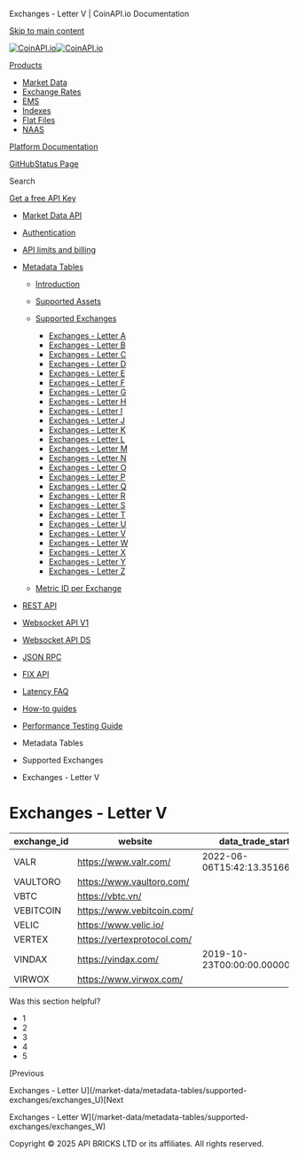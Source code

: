 Exchanges - Letter V | CoinAPI.io Documentation




[Skip to main content](#__docusaurus_skipToContent_fallback)

[![CoinAPI.io](/img/logo.svg)![CoinAPI.io](/img/logo.svg)](https://www.coinapi.io)

[Products](/market-data/metadata-tables/supported-exchanges/exchanges_V)

* [Market Data](/market-data/)
* [Exchange Rates](/exchange-rates-api/)
* [EMS](/ems-api/)
* [Indexes](/indexes-api/)
* [Flat Files](/flat-files-api/)
* [NAAS](/naas-api/)

[Platform Documentation](/general/authentication)

[GitHub](https://github.com/api-bricks/api-bricks-sdk)[Status Page](https://status.coinapi.io)

Search

[Get a free API Key](https://console.coinapi.io/?link=/apikeys/create)

* [Market Data API](/market-data/)
* [Authentication](/market-data/authentication)
* [API limits and billing](/market-data/api-limits-and-billing-metrics)
* [Metadata Tables](/market-data/metadata-tables/introduction)

  + [Introduction](/market-data/metadata-tables/introduction)
  + [Supported Assets](/market-data/metadata-tables/supported-assets/assets_A)
  + [Supported Exchanges](/market-data/metadata-tables/supported-exchanges/exchanges_A)

    - [Exchanges - Letter A](/market-data/metadata-tables/supported-exchanges/exchanges_A)
    - [Exchanges - Letter B](/market-data/metadata-tables/supported-exchanges/exchanges_B)
    - [Exchanges - Letter C](/market-data/metadata-tables/supported-exchanges/exchanges_C)
    - [Exchanges - Letter D](/market-data/metadata-tables/supported-exchanges/exchanges_D)
    - [Exchanges - Letter E](/market-data/metadata-tables/supported-exchanges/exchanges_E)
    - [Exchanges - Letter F](/market-data/metadata-tables/supported-exchanges/exchanges_F)
    - [Exchanges - Letter G](/market-data/metadata-tables/supported-exchanges/exchanges_G)
    - [Exchanges - Letter H](/market-data/metadata-tables/supported-exchanges/exchanges_H)
    - [Exchanges - Letter I](/market-data/metadata-tables/supported-exchanges/exchanges_I)
    - [Exchanges - Letter J](/market-data/metadata-tables/supported-exchanges/exchanges_J)
    - [Exchanges - Letter K](/market-data/metadata-tables/supported-exchanges/exchanges_K)
    - [Exchanges - Letter L](/market-data/metadata-tables/supported-exchanges/exchanges_L)
    - [Exchanges - Letter M](/market-data/metadata-tables/supported-exchanges/exchanges_M)
    - [Exchanges - Letter N](/market-data/metadata-tables/supported-exchanges/exchanges_N)
    - [Exchanges - Letter O](/market-data/metadata-tables/supported-exchanges/exchanges_O)
    - [Exchanges - Letter P](/market-data/metadata-tables/supported-exchanges/exchanges_P)
    - [Exchanges - Letter Q](/market-data/metadata-tables/supported-exchanges/exchanges_Q)
    - [Exchanges - Letter R](/market-data/metadata-tables/supported-exchanges/exchanges_R)
    - [Exchanges - Letter S](/market-data/metadata-tables/supported-exchanges/exchanges_S)
    - [Exchanges - Letter T](/market-data/metadata-tables/supported-exchanges/exchanges_T)
    - [Exchanges - Letter U](/market-data/metadata-tables/supported-exchanges/exchanges_U)
    - [Exchanges - Letter V](/market-data/metadata-tables/supported-exchanges/exchanges_V)
    - [Exchanges - Letter W](/market-data/metadata-tables/supported-exchanges/exchanges_W)
    - [Exchanges - Letter X](/market-data/metadata-tables/supported-exchanges/exchanges_X)
    - [Exchanges - Letter Y](/market-data/metadata-tables/supported-exchanges/exchanges_Y)
    - [Exchanges - Letter Z](/market-data/metadata-tables/supported-exchanges/exchanges_Z)
  + [Metric ID per Exchange](/market-data/metadata-tables/metric_id)
* [REST API](/market-data/rest-api/)
* [Websocket API V1](/market-data/websocket/)
* [Websocket API DS](/market-data/websocket-ds/)
* [JSON RPC](/market-data/jsonrpc-api)
* [FIX API](/market-data/fix/)
* [Latency FAQ](/market-data/latency-faq/)
* [How-to guides](/market-data/how-to-guides/)
* [Performance Testing Guide](/market-data/performance-testing-guide)

* Metadata Tables
* Supported Exchanges
* Exchanges - Letter V

Exchanges - Letter V
====================

| exchange\_id | website | data\_trade\_start | data\_trade\_end |
| --- | --- | --- | --- |
| VALR | <https://www.valr.com/> | 2022-06-06T15:42:13.3516666Z | 2022-06-11T23:06:58.9679365Z |
| VAULTORO | <https://www.vaultoro.com/> |  |  |
| VBTC | <https://vbtc.vn/> |  |  |
| VEBITCOIN | <https://www.vebitcoin.com/> |  |  |
| VELIC | <https://www.velic.io/> |  |  |
| VERTEX | <https://vertexprotocol.com/> |  |  |
| VINDAX | <https://vindax.com/> | 2019-10-23T00:00:00.0000000Z | 2025-08-12T00:00:00.0000000Z |
| VIRWOX | <https://www.virwox.com/> |  |  |

Was this section helpful?

* 1
* 2
* 3
* 4
* 5

[Previous

Exchanges - Letter U](/market-data/metadata-tables/supported-exchanges/exchanges_U)[Next

Exchanges - Letter W](/market-data/metadata-tables/supported-exchanges/exchanges_W)

Copyright © 2025 API BRICKS LTD or its affiliates. All rights reserved.